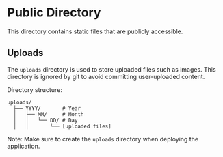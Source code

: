 # Public Directory

This directory contains static files that are publicly accessible.

## Uploads

The `uploads` directory is used to store uploaded files such as images. This directory is ignored by git to avoid committing user-uploaded content.

Directory structure:
```
uploads/
  ├── YYYY/       # Year
  │   ├── MM/     # Month
  │   │   └── DD/ # Day
  │   │       └── [uploaded files]
```

Note: Make sure to create the `uploads` directory when deploying the application.
